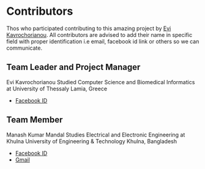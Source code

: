# Contributors

Thos who participated contributing to this amazing project by [Evi Kavrochorianou](https://www.facebook.com/vann.kavrochorianou?fref=ts). All contributors are advised to add their name in specific field with proper identification i.e email, facebook id link or others so we can communicate.

## Team Leader and Project Manager

Evi Kavrochorianou
Studied Computer Science and Biomedical Informatics at University of Thessaly
Lamia, Greece
* [Facebook ID](https://www.facebook.com/vann.kavrochorianou?fref=ts)

## Team Member

Manash Kumar Mandal
Studies Electrical and Electronic Engineering at Khulna University of Engineering & Technology
Khulna, Bangladesh
* [Facebook ID](https://www.facebook.com/JackspicerPhoenix)
* [Gmail](manashmndl@gmail.com)
